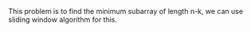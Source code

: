 This problem is to find the minimum subarray of length n-k, we can use sliding window algorithm for this.